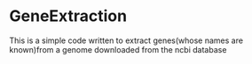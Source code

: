 # GeneExtraction
This is a simple code written to extract genes(whose names are known)from a genome downloaded from the ncbi database

